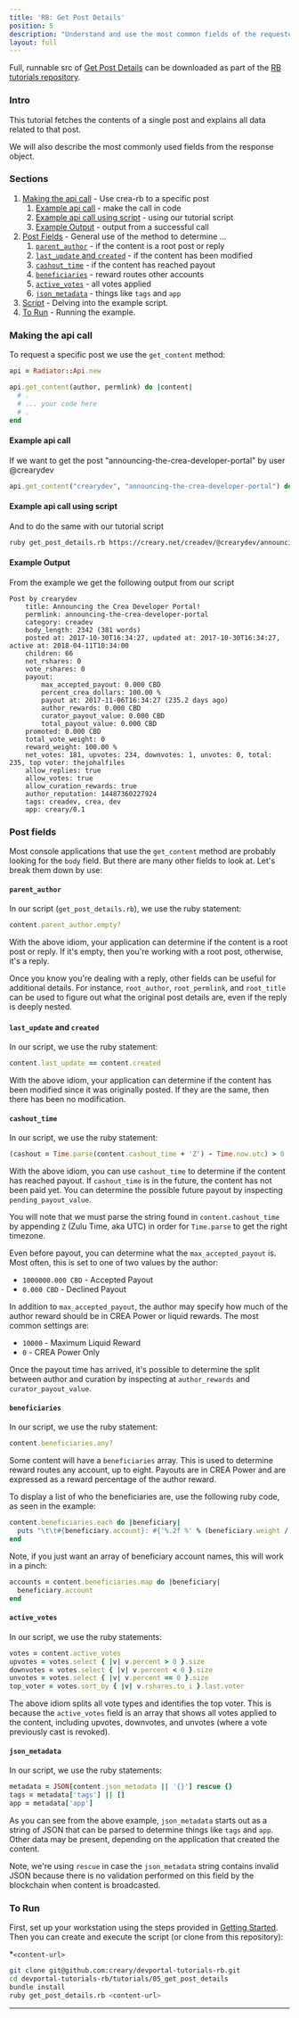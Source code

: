 ```yaml
---
title: 'RB: Get Post Details'
position: 5
description: "Understand and use the most common fields of the requested content."
layout: full
---              
```

<span class="fa-pull-left top-of-tutorial-repo-link"><span class="first-word">Full</span>, runnable src of [Get Post Details](https://github.com/creativechain/crea-api-doc-tutorials-rb/tree/master/tutorials/05_get_post_details) can be downloaded as part of the [RB tutorials repository](https://github.com/creativechain/crea-api-doc-tutorials-rb).</span>
<br>



### Intro

This tutorial fetches the contents of a single post and explains all data related to that post.

We will also describe the most commonly used fields from the response object.

### Sections

1. [Making the api call](#making-the-api-call) - Use crea-rb to a specific post
    1. [Example api call](#example-api-call) - make the call in code
    1. [Example api call using script](#example-api-call-using-script) - using our tutorial script
    1. [Example Output](#example-output) - output from a successful call
1. [Post Fields](#post-fields) - General use of the method to determine ...
    1. [`parent_author`](#parent_author) - if the content is a root post or reply
    1. [`last_update` and `created`](#last_update-and-created) - if the content has been modified
    1. [`cashout_time`](#cashout_time) - if the content has reached payout
    1. [`beneficiaries`](#beneficiaries) - reward routes other accounts
    1. [`active_votes`](#active_votes) - all votes applied
    1. [`json_metadata`](#json_metadata) - things like `tags` and `app`
2. [Script](#script) - Delving into the example script.
3. [To Run](#to-run) - Running the example.

### Making the api call

To request a specific post we use the `get_content` method:

```ruby
api = Radiator::Api.new

api.get_content(author, permlink) do |content|
  # .
  # ... your code here
  # .
end
```

#### Example api call
If we want to get the post "announcing-the-crea-developer-portal" by user @crearydev
```ruby
api.get_content("crearydev", "announcing-the-crea-developer-portal") do |content| ...
```

#### Example api call using script
And to do the same with our tutorial script
```bash
ruby get_post_details.rb https://creary.net/creadev/@crearydev/announcing-the-crea-developer-portal
```

#### Example Output

From the example we get the following output from our script

```
Post by crearydev
	title: Announcing the Crea Developer Portal!
	permlink: announcing-the-crea-developer-portal
	category: creadev
	body_length: 2342 (381 words)
	posted at: 2017-10-30T16:34:27, updated at: 2017-10-30T16:34:27, active at: 2018-04-11T10:34:00
	children: 66
	net_rshares: 0
	vote_rshares: 0
	payout:
		max_accepted_payout: 0.000 CBD
		percent_crea_dollars: 100.00 %
		payout at: 2017-11-06T16:34:27 (235.2 days ago)
		author_rewards: 0.000 CBD
		curator_payout_value: 0.000 CBD
		total_payout_value: 0.000 CBD
	promoted: 0.000 CBD
	total_vote_weight: 0
	reward_weight: 100.00 %
	net_votes: 181, upvotes: 234, downvotes: 1, unvotes: 0, total: 235, top voter: thejohalfiles
	allow_replies: true
	allow_votes: true
	allow_curation_rewards: true
	author_reputation: 14487360227924
	tags: creadev, crea, dev
	app: creary/0.1
```



### Post fields

Most console applications that use the `get_content` method are probably looking for the `body` field.  But there are many other fields to look at.  Let's break them down by use:

#### `parent_author`

In our script (`get_post_details.rb`), we use the ruby statement:

```ruby
content.parent_author.empty?
```

With the above idiom, your application can determine if the content is a root post or reply.  If it's empty, then you're working with a root post, otherwise, it's a reply.

Once you know you're dealing with a reply, other fields can be useful for additional details.  For instance, `root_author`, `root_permlink`, and `root_title` can be used to figure out what the original post details are, even if the reply is deeply nested.

#### `last_update` and `created`

In our script, we use the ruby statement:

```ruby
content.last_update == content.created
```

With the above idiom, your application can determine if the content has been modified since it was originally posted.  If they are the same, then there has been no modification.

#### `cashout_time`

In our script, we use the ruby statement:

```ruby
(cashout = Time.parse(content.cashout_time + 'Z') - Time.now.utc) > 0
```

With the above idiom, you can use `cashout_time` to determine if the content has reached payout.  If `cashout_time` is in the future, the content has not been paid yet.  You can determine the possible future payout by inspecting `pending_payout_value`.

You will note that we must parse the string found in `content.cashout_time` by appending `Z` (Zulu Time, aka UTC) in order for `Time.parse` to get the right timezone.

Even before payout, you can determine what the `max_accepted_payout` is.  Most often, this is set to one of two values by the author:

* `1000000.000 CBD` - Accepted Payout
* `0.000 CBD` - Declined Payout

In addition to `max_accepted_payout`, the author may specify how much of the author reward should be in CREA Power or liquid rewards.  The most common settings are:

* `10000` - Maximum Liquid Reward
* `0` - CREA Power Only

Once the payout time has arrived, it's possible to determine the split between author and curation by inspecting at `author_rewards` and `curator_payout_value`.

#### `beneficiaries`

In our script, we use the ruby statement:

```ruby
content.beneficiaries.any?
```

Some content will have a `beneficiaries` array.  This is used to determine reward routes any account, up to eight.  Payouts are in CREA Power and are expressed as a reward percentage of the author reward.

To display a list of who the beneficiaries are, use the following ruby code, as seen in the example:

```ruby
content.beneficiaries.each do |beneficiary|
  puts "\t\t#{beneficiary.account}: #{'%.2f %' % (beneficiary.weight / 100.0)}"
end
```

Note, if you just want an array of beneficiary account names, this will work in a pinch:

```ruby
accounts = content.beneficiaries.map do |beneficiary|
  beneficiary.account
end
```

#### `active_votes`

In our script, we use the ruby statements:

```ruby
votes = content.active_votes
upvotes = votes.select { |v| v.percent > 0 }.size
downvotes = votes.select { |v| v.percent < 0 }.size
unvotes = votes.select { |v| v.percent == 0 }.size
top_voter = votes.sort_by { |v| v.rshares.to_i }.last.voter
```

The above idiom splits all vote types and identifies the top voter.  This is because the `active_votes` field is an array that shows all votes applied to the content, including upvotes, downvotes, and unvotes (where a vote previously cast is revoked).

#### `json_metadata`

In our script, we use the ruby statements:

```ruby
metadata = JSON[content.json_metadata || '{}'] rescue {}
tags = metadata['tags'] || []
app = metadata['app']
```

As you can see from the above example, `json_metadata` starts out as a string of JSON that can be parsed to determine things like `tags` and `app`.  Other data may be present, depending on the application that created the content.

Note, we're using `rescue` in case the `json_metadata` string contains invalid JSON because there is no validation performed on this field by the blockchain when content is broadcasted.


### To Run

First, set up your workstation using the steps provided in [Getting Started](https://developers.creaproject.io/tutorials-ruby/getting_started).  Then you can create and execute the script (or clone from this repository):

*`<content-url>` 

```bash
git clone git@github.com:creary/devportal-tutorials-rb.git
cd devportal-tutorials-rb/tutorials/05_get_post_details
bundle install
ruby get_post_details.rb <content-url>
```



---
